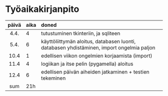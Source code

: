 # Työaikakirjanpito

| päivä | aika | doned  |
| :----:|:-----| :-----|
| 4.4. | 4    | tutustuminen tkinteriin, ja sqliteen |
| 5.4. | 6    | käyttöliittymän aloitus, databasen luonti, databasen yhdistäminen, import ongelmia paljon |
| 10.4 | 1    | edellisen viikon ongelmien korjaamista (import) |
| 11.4 | 4    | logiikan ja itse pelin (pygamella) aloitus |
| 12.4 | 6    | edellisen päivän aiheiden jatkaminen + testien tekeminen |
| sum  | 21h  | 
